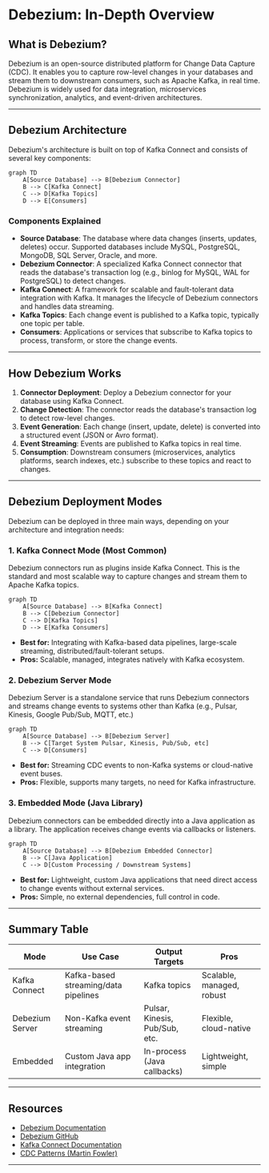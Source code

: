 # Debezium: In-Depth Overview

## What is Debezium?

Debezium is an open-source distributed platform for Change Data Capture (CDC). It enables you to capture row-level changes in your databases and stream them to downstream consumers, such as Apache Kafka, in real time. Debezium is widely used for data integration, microservices synchronization, analytics, and event-driven architectures.

---

## Debezium Architecture

Debezium's architecture is built on top of Kafka Connect and consists of several key components:

```mermaid
graph TD
    A[Source Database] --> B[Debezium Connector]
    B --> C[Kafka Connect]
    C --> D[Kafka Topics]
    D --> E[Consumers]
```

### Components Explained

- **Source Database**: The database where data changes (inserts, updates, deletes) occur. Supported databases include MySQL, PostgreSQL, MongoDB, SQL Server, Oracle, and more.
- **Debezium Connector**: A specialized Kafka Connect connector that reads the database's transaction log (e.g., binlog for MySQL, WAL for PostgreSQL) to detect changes.
- **Kafka Connect**: A framework for scalable and fault-tolerant data integration with Kafka. It manages the lifecycle of Debezium connectors and handles data streaming.
- **Kafka Topics**: Each change event is published to a Kafka topic, typically one topic per table.
- **Consumers**: Applications or services that subscribe to Kafka topics to process, transform, or store the change events.

---

## How Debezium Works

1. **Connector Deployment**: Deploy a Debezium connector for your database using Kafka Connect.
2. **Change Detection**: The connector reads the database's transaction log to detect row-level changes.
3. **Event Generation**: Each change (insert, update, delete) is converted into a structured event (JSON or Avro format).
4. **Event Streaming**: Events are published to Kafka topics in real time.
5. **Consumption**: Downstream consumers (microservices, analytics platforms, search indexes, etc.) subscribe to these topics and react to changes.

---

## Debezium Deployment Modes

Debezium can be deployed in three main ways, depending on your architecture and integration needs:

### 1. Kafka Connect Mode (Most Common)
Debezium connectors run as plugins inside Kafka Connect. This is the standard and most scalable way to capture changes and stream them to Apache Kafka topics.

```mermaid
graph TD
    A[Source Database] --> B[Kafka Connect]
    B --> C[Debezium Connector]
    C --> D[Kafka Topics]
    D --> E[Kafka Consumers]
```

- **Best for:** Integrating with Kafka-based data pipelines, large-scale streaming, distributed/fault-tolerant setups.
- **Pros:** Scalable, managed, integrates natively with Kafka ecosystem.

### 2. Debezium Server Mode
Debezium Server is a standalone service that runs Debezium connectors and streams change events to systems other than Kafka (e.g., Pulsar, Kinesis, Google Pub/Sub, MQTT, etc.)

```mermaid
graph TD
    A[Source Database] --> B[Debezium Server]
    B --> C[Target System Pulsar, Kinesis, Pub/Sub, etc]
    C --> D[Consumers]
```

- **Best for:** Streaming CDC events to non-Kafka systems or cloud-native event buses.
- **Pros:** Flexible, supports many targets, no need for Kafka infrastructure.

### 3. Embedded Mode (Java Library)
Debezium connectors can be embedded directly into a Java application as a library. The application receives change events via callbacks or listeners.

```mermaid
graph TD
    A[Source Database] --> B[Debezium Embedded Connector]
    B --> C[Java Application]
    C --> D[Custom Processing / Downstream Systems]
```

- **Best for:** Lightweight, custom Java applications that need direct access to change events without external services.
- **Pros:** Simple, no external dependencies, full control in code.

---

## Summary Table

| Mode                | Use Case                                 | Output Targets                | Pros                        |
|---------------------|------------------------------------------|-------------------------------|-----------------------------|
| Kafka Connect       | Kafka-based streaming/data pipelines      | Kafka topics                  | Scalable, managed, robust   |
| Debezium Server     | Non-Kafka event streaming                | Pulsar, Kinesis, Pub/Sub, etc.| Flexible, cloud-native      |
| Embedded            | Custom Java app integration              | In-process (Java callbacks)   | Lightweight, simple         |

---

## Resources

- [Debezium Documentation](https://debezium.io/documentation/)
- [Debezium GitHub](https://github.com/debezium/debezium)
- [Kafka Connect Documentation](https://kafka.apache.org/documentation/#connect)
- [CDC Patterns (Martin Fowler)](https://martinfowler.com/articles/change-data-capture.html)

---
